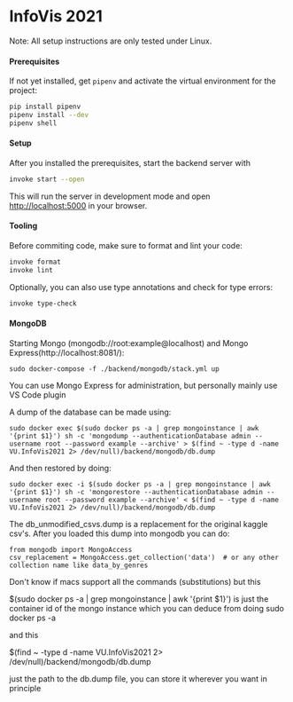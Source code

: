 # InfoVis 2021

Note: All setup instructions are only tested under Linux.

#### Prerequisites

If not yet installed, get `pipenv` and activate the virtual environment for the project:
```bash
pip install pipenv
pipenv install --dev
pipenv shell
```

#### Setup

After you installed the prerequisites, start the backend server with 
```bash
invoke start --open
```
This will run the server in development mode and open [http://localhost:5000](http://localhost:5000) in your browser.

#### Tooling

Before commiting code, make sure to format and lint your code:
```bash
invoke format
invoke lint
```
Optionally, you can also use type annotations and check for type errors:
```bash
invoke type-check
```
#### MongoDB

Starting Mongo (mongodb://root:example@localhost) and Mongo Express(http://localhost:8081/):
```
sudo docker-compose -f ./backend/mongodb/stack.yml up
```
You can use Mongo Express for administration, but personally mainly use VS Code plugin

A dump of the database can be made using:

```
sudo docker exec $(sudo docker ps -a | grep mongoinstance | awk '{print $1}') sh -c 'mongodump --authenticationDatabase admin --username root --password example --archive' > $(find ~ -type d -name VU.InfoVis2021 2> /dev/null)/backend/mongodb/db.dump
```

And then restored by doing:
```
sudo docker exec -i $(sudo docker ps -a | grep mongoinstance | awk '{print $1}') sh -c 'mongorestore --authenticationDatabase admin --username root --password example --archive' < $(find ~ -type d -name VU.InfoVis2021 2> /dev/null)/backend/mongodb/db.dump
```

The db_unmodified_csvs.dump is a replacement for the original kaggle csv's. After you loaded this dump into mongodb you can do:

```
from mongodb import MongoAccess
csv_replacement = MongoAccess.get_collection('data')  # or any other collection name like data_by_genres
```

Don't know if macs support all the commands (substitutions) but this

$(sudo docker ps -a | grep mongoinstance | awk '{print $1}') is just the container id of the mongo instance which you can deduce from doing sudo docker ps -a

and this

$(find ~ -type d -name VU.InfoVis2021 2> /dev/null)/backend/mongodb/db.dump

just the path to the db.dump file, you can store it wherever you want in principle